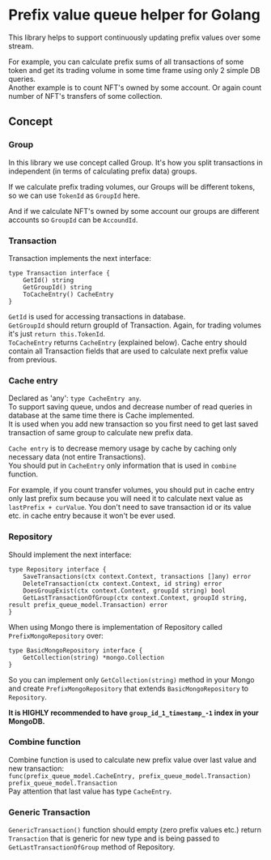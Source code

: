 # Prefix value queue helper for Golang
This library helps to support continuously updating prefix values over some stream.

For example, you can calculate prefix sums of all transactions of some token and get 
its trading volume in some time frame using only 2 simple DB queries. </br>
Another example is to count NFT's owned by some account. 
Or again count number of NFT's transfers of some collection.

## Concept
### Group
In this library we use concept called Group. It's how you split transactions in independent (in terms of
calculating prefix data) groups. 

If we calculate prefix trading volumes, our Groups will be 
different tokens, so we can use `TokenId` as `GroupId` here. 

And if we calculate NFT's owned by some account our groups are different accounts so `GroupId` can be `AccoundId`.

### Transaction
Transaction implements the next interface:
```
type Transaction interface {
    GetId() string
    GetGroupId() string
    ToCacheEntry() CacheEntry
}
```
`GetId` is used for accessing transactions in database.</br>
`GetGroupId` should return groupId of Transaction. Again, for trading volumes it's just `return this.TokenId`.</br>
`ToCacheEntry` returns `CacheEntry` (explained below). Cache entry should contain all Transaction fields that are used 
to calculate next prefix value from previous. 

### Cache entry
Declared as 'any': `type CacheEntry any`. </br> 
To support saving queue, undos and decrease number of read queries in database 
at the same time there is Cache implemented. </br>
It is used when you add new transaction
so you first need to get last saved transaction of same group to calculate new prefix data.</br>

`Cache entry` is to decrease memory usage by cache by caching only necessary data (not entire Transactions). </br>
You should put in `CacheEntry` only information that is used in `combine` function.

For example, if you count transfer volumes, you should put in cache entry only last prefix sum because 
you will need it to calculate next value as `lastPrefix + curValue`. You don't need to save transaction id
or its value etc. in cache entry because it won't be ever used.

### Repository
Should implement the next interface:
```
type Repository interface {
    SaveTransactions(ctx context.Context, transactions []any) error
    DeleteTransaction(ctx context.Context, id string) error
    DoesGroupExist(ctx context.Context, groupId string) bool
    GetLastTransactionOfGroup(ctx context.Context, groupId string, result prefix_queue_model.Transaction) error
}
```
When using Mongo there is implementation of Repository called `PrefixMongoRepository` over:
```
type BasicMongoRepository interface {
    GetCollection(string) *mongo.Collection
}
```
So you can implement only `GetCollection(string)` method in your Mongo and create `PrefixMongoRepository`
that extends `BasicMongoRepository` to `Repository`.

<b>It is HIGHLY recommended to have `group_id_1_timestamp_-1` index in your MongoDB.</b>

### Combine function
Combine function is used to calculate new prefix value over last value and new transaction:</br>
`func(prefix_queue_model.CacheEntry, prefix_queue_model.Transaction) prefix_queue_model.Transaction`</br>
Pay attention that last value has type `CacheEntry`.

### Generic Transaction
`GenericTransaction()` function should empty (zero prefix values etc.) 
return `Transaction` that is generic for new type and is being passed to `GetLastTransactionOfGroup` method
of Repository.